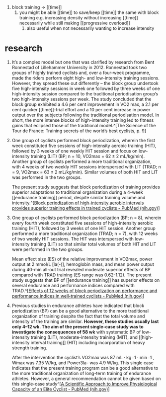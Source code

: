 1. block training → [[time]]
	1. you might be able [[time]] to save/keep [[time]] the same with block training e.g. increasing density without increasing [[time]] necessarily while still making [[progressive overload]]
		1. also useful when not necessarily wanting to increase intensity

# research
1. It’s a complex model but one that was clarified by research from Bent Ronnestad of Lillehammer University in 2012. Ronnestad took two groups of highly trained cyclists and, over a four-week programme, made the riders perform eight high- and low-intensity training sessions. However, they spread these out differently – the block group undertook five high-intensity sessions in week one followed by three weeks of one high-intensity session compared to the traditional periodisation group’s two high-intensity sessions per week. The study concluded that the block group exhibited a 4.6 per cent improvement in VO2 max, a 2.1 per cent quicker [[time]]-trial effort and a 10 per cent increase in power output over the subjects following the traditional periodisation model. In short, the more intense blocks of high-intensity training led to fitness gains that eclipsed those of the traditional model.^[The Science of the Tour de France: Training secrets of the world’s best cyclists, p. 9]
2. One group of cyclists performed block periodization, wherein the first week constituted five sessions of high-intensity aerobic training (HIT), followed by 3 weeks of one weekly HIT session and focus on low-intensity training (LIT) (BP; n = 10, VO2max = 62 ± 2 mL/kg/min). Another group of cyclists performed a more traditional organization, with 4 weeks of two weekly HIT sessions interspersed with LIT (TRAD; n = 9, VO2max = 63 ± 2 mL/kg/min). Similar volumes of both HIT and LIT was performed in the two groups.
   
   The present study suggests that block periodization of training provides superior adaptations to traditional organization during a 4-week [[endurance training]] period, despite similar training volume and intensity.^[[Block periodization of high-intensity aerobic intervals provides superior training effects in trained cyclists - PubMed (nih.gov)](https://pubmed.ncbi.nlm.nih.gov/22646668/)]
3. One group of cyclists performed block periodization (BP; n = 8), wherein every fourth week constituted five sessions of high-intensity aerobic training (HIT), followed by 3 weeks of one HIT session. Another group performed a more traditional organization (TRAD; n = 7), with 12 weeks of two weekly HIT sessions. The HIT was interspersed with low-intensity training (LIT) so that similar total volumes of both HIT and LIT were performed in the two groups.
   
   Mean effect size (ES) of the relative improvement in VO2max, power output at 2 mmol/L [la(-)], hemoglobin mass, and mean power output during 40-min all-out trial revealed moderate superior effects of BP compared with TRAD training (ES range was 0.62-1.12). The present study suggests that BP of [[endurance training]] has superior effects on several endurance and performance indices compared with TRAD.^[[Effects of 12 weeks of block periodization on performance and performance indices in well-trained cyclists - PubMed (nih.gov)](https://pubmed.ncbi.nlm.nih.gov/23134196/)]
4. Previous studies in endurance athletes have indicated that block periodization (BP) can be a good alternative to the more traditional organization of training despite the fact that the total volume and intensity of the training are similar. **However, these studies usually last only 4–12 wk. The aim of the present single-case study was to investigate the consequences of 58 wk** with systematic BP of low-intensity training (LIT), moderate-intensity training (MIT), and [[high-intensity interval training]] (HIT) including incorporation of heavy strength training.
   
   After the intervention the cyclist’s VO2max was 87 mL · kg−1 · min−1 , Wmax was 7.35 W/kg, and Power3la- was 4.9 W/kg. This single case indicates that the present training program can be a good alternative to the more traditional organization of long-term training of endurance athletes. However, a general recommendation cannot be given based on this single-case study^[[A Scientific Approach to Improve Physiological Capacity of an Elite Cyclist - PubMed (nih.gov)](https://pubmed.ncbi.nlm.nih.gov/28657821/)]
